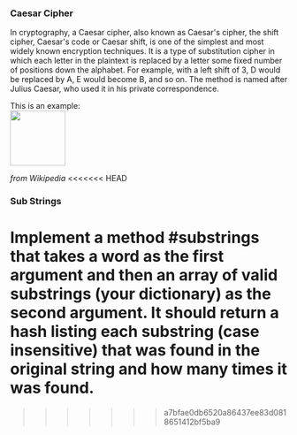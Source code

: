 ### Caesar Cipher
In cryptography, a Caesar cipher, also known as Caesar's cipher, the shift cipher, Caesar's code or Caesar shift, is one of the simplest and most widely known encryption techniques. It is a type of substitution cipher in which each letter in the plaintext is replaced by a letter some fixed number of positions down the alphabet. For example, with a left shift of 3, D would be replaced by A, E would become B, and so on. The method is named after Julius Caesar, who used it in his private correspondence.

This is an example:
<br>
<img src="https://upload.wikimedia.org/wikipedia/commons/thumb/4/4a/Caesar_cipher_left_shift_of_3.svg/1024px-Caesar_cipher_left_shift_of_3.svg.png" height="100">

*from Wikipedia*
<<<<<<< HEAD

### Sub Strings
Implement a method #substrings that takes a word as the first argument and then an array of valid substrings (your dictionary) as the second argument. It should return a hash listing each substring (case insensitive) that was found in the original string and how many times it was found.
=======
>>>>>>> a7bfae0db6520a86437ee83d0818651412bf5ba9

